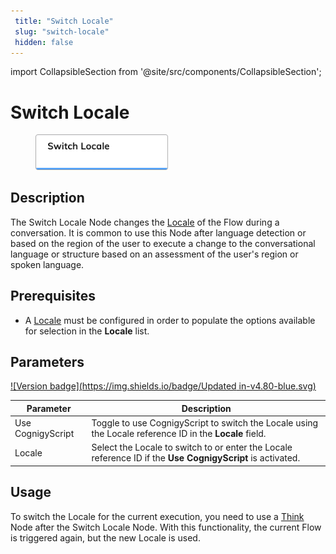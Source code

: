 ```yaml
---
 title: "Switch Locale" 
 slug: "switch-locale" 
 hidden: false 
---
```

import CollapsibleSection from '@site/src/components/CollapsibleSection';

# Switch Locale

<figure>
  <img class="image-center" src="../../../../../static/img/_assets/ai/build/node-reference/logic/switch-locale.png" width="50%" />
</figure>

## Description

The Switch Locale Node changes the [Locale](../../translation-and-localization/localization.md) of the Flow during a conversation. It is common to use this Node after language detection or based on the region of the user to execute a change to the conversational language or structure based on an assessment of the user's region or spoken language. 

## Prerequisites

- A [Locale](../../translation-and-localization/localization.md) must be configured in order to populate the options available for selection in the **Locale** list.

## Parameters

[![Version badge](https://img.shields.io/badge/Updated in-v4.80-blue.svg)](../../../../release-notes/4.80.md)

| Parameter         | Description                                                                                                |
|-------------------|------------------------------------------------------------------------------------------------------------|
| Use CognigyScript | Toggle to use CognigyScript to switch the Locale using the Locale reference ID in the **Locale** field.    |
| Locale            | Select the Locale to switch to or enter the Locale reference ID if the **Use CognigyScript** is activated. |

## Usage

To switch the Locale for the current execution, you need to use a [Think](think.md) Node after the Switch Locale Node. With this functionality, the current Flow is triggered again, but the new Locale is used.
